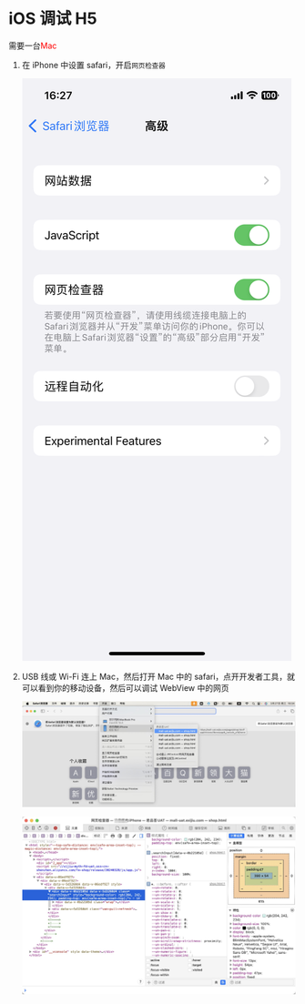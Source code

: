 # iOS 调试 H5

需要一台<span style="color:red">Mac</span>

1. 在 iPhone 中设置 safari，开启`网页检查器`

   ![](./assets//ios_iphone.PNG)

2. USB 线或 Wi-Fi 连上 Mac，然后打开 Mac 中的 safari，点开开发者工具，就可以看到你的移动设备，然后可以调试 WebView 中的网页

   ![](./assets/ios_safari.jpg)

   ![](./assets/ios_safari2.jpg)
